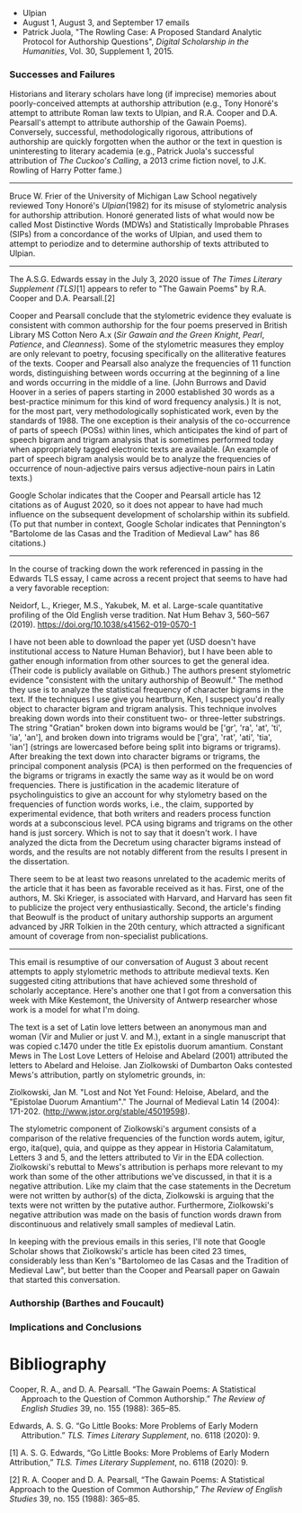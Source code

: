 -   Ulpian
-   August 1, August 3, and September 17 emails
-   Patrick Juola, "The Rowling Case: A Proposed Standard Analytic
    Protocol for Authorship Questions", *Digital Scholarship in the
    Humanities*, Vol. 30, Supplement 1, 2015.

### Successes and Failures

Historians and literary scholars have long (if imprecise) memories about
poorly-conceived attempts at authorship attribution (e.g., Tony Honoré's
attempt to attribute Roman law texts to Ulpian, and R.A. Cooper and D.A.
Pearsall's attempt to attribute authorship of the Gawain Poems).
Conversely, successful, methodologically rigorous, attributions of
authorship are quickly forgotten when the author or the text in question
is uninteresting to literary academia (e.g., Patrick Juola's successful
attribution of *The Cuckoo's Calling*, a 2013 crime fiction novel, to
J.K. Rowling of Harry Potter fame.)

------------------------------------------------------------------------

Bruce W. Frier of the University of Michigan Law School negatively
reviewed Tony Honoré's *Ulpian*(1982) for its misuse of stylometric
analysis for authorship attribution. Honoré generated lists of what
would now be called Most Distinctive Words (MDWs) and Statistically
Improbable Phrases (SIPs) from a concordance of the works of Ulpian, and
used them to attempt to periodize and to determine authorship of texts
attributed to Ulpian.

------------------------------------------------------------------------

The A.S.G. Edwards essay in the July 3, 2020 issue of *The Times
Literary Supplement (TLS)*[1] appears to refer to "The Gawain Poems" by
R.A. Cooper and D.A. Pearsall.[2]

Cooper and Pearsall conclude that the stylometric evidence they evaluate
is consistent with common authorship for the four poems preserved in
British Library MS Cotton Nero A.x (*Sir Gawain and the Green Knight*,
*Pearl*, *Patience*, and *Cleanness*). Some of the stylometric measures
they employ are only relevant to poetry, focusing specifically on the
alliterative features of the texts. Cooper and Pearsall also analyze the
frequencies of 11 function words, distinguishing between words occurring
at the beginning of a line and words occurring in the middle of a line.
(John Burrows and David Hoover in a series of papers starting in 2000
established 30 words as a best-practice minimum for this kind of word
frequency analysis.) It is not, for the most part, very methodologically
sophisticated work, even by the standards of 1988. The one exception is
their analysis of the co-occurrence of parts of speech (POSs) within
lines, which anticipates the kind of part of speech bigram and trigram
analysis that is sometimes performed today when appropriately tagged
electronic texts are available. (An example of part of speech bigram
analysis would be to analyze the frequencies of occurrence of
noun-adjective pairs versus adjective-noun pairs in Latin texts.)

Google Scholar indicates that the Cooper and Pearsall article has 12
citations as of August 2020, so it does not appear to have had much
influence on the subsequent development of scholarship within its
subfield. (To put that number in context, Google Scholar indicates that
Pennington's "Bartolome de las Casas and the Tradition of Medieval Law"
has 86 citations.)

------------------------------------------------------------------------

In the course of tracking down the work referenced in passing in the
Edwards TLS essay, I came across a recent project that seems to have had
a very favorable reception:

Neidorf, L., Krieger, M.S., Yakubek, M. et al. Large-scale quantitative
profiling of the Old English verse tradition. Nat Hum Behav 3, 560–567
(2019). https://doi.org/10.1038/s41562-019-0570-1

I have not been able to download the paper yet (USD doesn't have
institutional access to Nature Human Behavior), but I have been able to
gather enough information from other sources to get the general idea.
(Their code is publicly available on Github.) The authors present
stylometric evidence "consistent with the unitary authorship of
Beowulf." The method they use is to analyze the statistical frequency of
character bigrams in the text. If the techniques I use give you
heartburn, Ken, I suspect you'd really object to character bigram and
trigram analysis. This technique involves breaking down words into their
constituent two- or three-letter substrings. The string "Gratian" broken
down into bigrams would be \['gr', 'ra', 'at', 'ti', 'ia', 'an'\], and
broken down into trigrams would be \['gra', 'rat', 'ati', 'tia', 'ian'\]
(strings are lowercased before being split into bigrams or trigrams).
After breaking the text down into character bigrams or trigrams, the
principal component analysis (PCA) is then performed on the frequencies
of the bigrams or trigrams in exactly the same way as it would be on
word frequencies. There is justification in the academic literature of
psycholinguistics to give an account for why stylometry based on the
frequencies of function words works, i.e., the claim, supported by
experimental evidence, that both writers and readers process function
words at a subconscious level. PCA using bigrams and trigrams on the
other hand is just sorcery. Which is not to say that it doesn't work. I
have analyzed the dicta from the Decretum using character bigrams
instead of words, and the results are not notably different from the
results I present in the dissertation.

There seem to be at least two reasons unrelated to the academic merits
of the article that it has been as favorable received as it has. First,
one of the authors, M. Ski Krieger, is associated with Harvard, and
Harvard has seen fit to publicize the project very enthusiastically.
Second, the article's finding that Beowulf is the product of unitary
authorship supports an argument advanced by JRR Tolkien in the 20th
century, which attracted a significant amount of coverage from
non-specialist publications.

------------------------------------------------------------------------

This email is resumptive of our conversation of August 3 about recent
attempts to apply stylometric methods to attribute medieval texts. Ken
suggested citing attributions that have achieved some threshold of
scholarly acceptance. Here's another one that I got from a conversation
this week with Mike Kestemont, the University of Antwerp researcher
whose work is a model for what I'm doing.

The text is a set of Latin love letters between an anonymous man and
woman (Vir and Mulier or just V. and M.), extant in a single manuscript
that was copied c.1470 under the title Ex epistolis duorum amantium.
Constant Mews in The Lost Love Letters of Heloise and Abelard (2001)
attributed the letters to Abelard and Heloise. Jan Ziolkowski of
Dumbarton Oaks contested Mews's attribution, partly on stylometric
grounds, in:

Ziolkowski, Jan M. "Lost and Not Yet Found: Heloise, Abelard, and the
"Epistolae Duorum Amantium"." The Journal of Medieval Latin 14 (2004):
171-202. (http://www.jstor.org/stable/45019598).

The stylometric component of Ziolkowski's argument consists of a
comparison of the relative frequencies of the function words autem,
igitur, ergo, ita(que), quia, and quippe as they appear in Historia
Calamitatum, Letters 3 and 5, and the letters attributed to Vir in the
EDA collection. Ziolkowski's rebuttal to Mews's attribution is perhaps
more relevant to my work than some of the other attributions we've
discussed, in that it is a negative attribution. Like my claim that the
case statements in the Decretum were not written by author(s) of the
dicta, Ziolkowski is arguing that the texts were not written by the
putative author. Furthermore, Ziolkowski's negative attribution was made
on the basis of function words drawn from discontinuous and relatively
small samples of medieval Latin.

In keeping with the previous emails in this series, I'll note that
Google Scholar shows that Ziolkowski's article has been cited 23 times,
considerably less than Ken's "Bartolomeo de las Casas and the Tradition
of Medieval Law", but better than the Cooper and Pearsall paper on
Gawain that started this conversation.

### Authorship (Barthes and Foucault)

### Implications and Conclusions

# Bibliography

<div id="refs" class="references csl-bib-body hanging-indent">

<div id="ref-cooper_gawain_1988" class="csl-entry">

Cooper, R. A., and D. A. Pearsall. “The Gawain Poems: A Statistical
Approach to the Question of Common Authorship.” *The Review of English
Studies* 39, no. 155 (1988): 365–85.

</div>

<div id="ref-edwards_go_2020" class="csl-entry">

Edwards, A. S. G. “Go Little Books: More Problems of Early Modern
Attribution.” *TLS. Times Literary Supplement*, no. 6118 (2020): 9.

</div>

</div>

[1] A. S. G. Edwards, “Go Little Books: More Problems of Early Modern
Attribution,” *TLS. Times Literary Supplement*, no. 6118 (2020): 9.

[2] R. A. Cooper and D. A. Pearsall, “The Gawain Poems: A Statistical
Approach to the Question of Common Authorship,” *The Review of English
Studies* 39, no. 155 (1988): 365–85.
